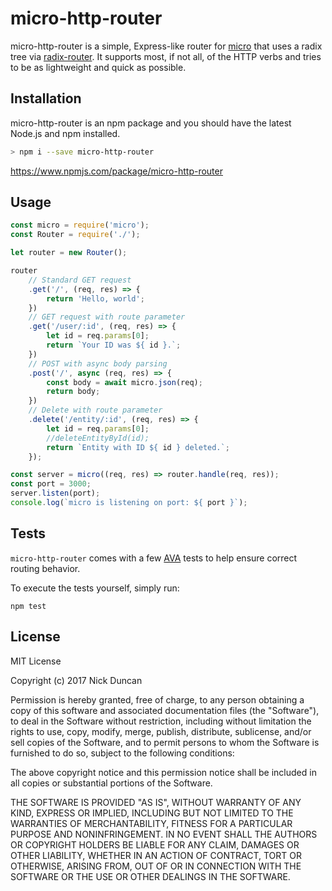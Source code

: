 # micro-http-router
micro-http-router is a simple, Express-like router for [micro](https://github.com/zeit/micro) that uses a radix tree via [radix-router](https://github.com/charlieduong94/radix-router). It supports most, if not all, of the HTTP verbs and tries to be as lightweight and quick as possible.

## Installation
micro-http-router is an npm package and you should have the latest Node.js and npm installed.

```bash
> npm i --save micro-http-router
```

https://www.npmjs.com/package/micro-http-router

## Usage

```javascript
const micro = require('micro');
const Router = require('./');

let router = new Router();

router
    // Standard GET request
    .get('/', (req, res) => {
        return 'Hello, world';
    })
    // GET request with route parameter
    .get('/user/:id', (req, res) => {
        let id = req.params[0];
        return `Your ID was ${ id }.`;
    })
    // POST with async body parsing
    .post('/', async (req, res) => {
        const body = await micro.json(req);
        return body;
    })
    // Delete with route parameter
    .delete('/entity/:id', (req, res) => {
        let id = req.params[0];
        //deleteEntityById(id);
        return `Entity with ID ${ id } deleted.`;
    });

const server = micro((req, res) => router.handle(req, res));
const port = 3000;
server.listen(port);
console.log(`micro is listening on port: ${ port }`);
```

## Tests
`micro-http-router` comes with a few [AVA](https://github.com/avajs/ava) tests to help ensure correct routing behavior.

To execute the tests yourself, simply run:

`npm test`

## License
MIT License

Copyright (c) 2017 Nick Duncan

Permission is hereby granted, free of charge, to any person obtaining a copy
of this software and associated documentation files (the "Software"), to deal
in the Software without restriction, including without limitation the rights
to use, copy, modify, merge, publish, distribute, sublicense, and/or sell
copies of the Software, and to permit persons to whom the Software is
furnished to do so, subject to the following conditions:

The above copyright notice and this permission notice shall be included in all
copies or substantial portions of the Software.

THE SOFTWARE IS PROVIDED "AS IS", WITHOUT WARRANTY OF ANY KIND, EXPRESS OR
IMPLIED, INCLUDING BUT NOT LIMITED TO THE WARRANTIES OF MERCHANTABILITY,
FITNESS FOR A PARTICULAR PURPOSE AND NONINFRINGEMENT. IN NO EVENT SHALL THE
AUTHORS OR COPYRIGHT HOLDERS BE LIABLE FOR ANY CLAIM, DAMAGES OR OTHER
LIABILITY, WHETHER IN AN ACTION OF CONTRACT, TORT OR OTHERWISE, ARISING FROM,
OUT OF OR IN CONNECTION WITH THE SOFTWARE OR THE USE OR OTHER DEALINGS IN THE
SOFTWARE.